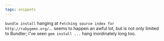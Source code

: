 ```yaml
---
tags: snippets
---
```


`bundle install` hanging at `Fetching source index for http://rubygems.org/`... seems to happen an awful lot, but is not only limited to Bundler; I've seen `gem install ...` hang inordinately long too.
